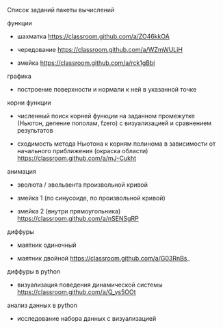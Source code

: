 Список заданий пакеты вычислений

функции

- шахматка https://classroom.github.com/a/ZO46kkOA

- чередование https://classroom.github.com/a/WZmWULiH

- змейка https://classroom.github.com/a/rck1gBbi

графика

- построение поверхности и нормали к ней в указанной точке

корни функции

- численный поиск корней функции на заданном промежутке (Ньютон, деление пополам, fzero) с визуализацией и сравнением результатов

- сходимость метода Ньютона к корням полинома в зависимости от начального приближения (окраска области) https://classroom.github.com/a/mJ-Cukht



анимация

- эволюта / эвольвента произвольной кривой
- змейка 1 (по синусоиде, по произвольной кривой)

- змейка 2 (внутри прямоугольника) https://classroom.github.com/a/nSENSgRP

диффуры

- маятник одиночный

- маятник двойной https://classroom.github.com/a/G03RnBs_

диффуры в python

- визуализация поведения динамической системы https://classroom.github.com/a/Q_ys5OOt

анализ данных в python

- исследование набора данных с визуализацией
